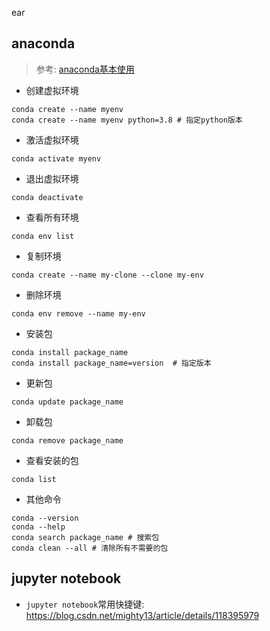 ear
## anaconda
> 参考:  [anaconda基本使用](https://www.runoob.com/python-qt/anaconda-tutorial.html) 
- 创建虚拟环境
```shell
conda create --name myenv 
conda create --name myenv python=3.8 # 指定python版本
```
- 激活虚拟环境
```shell
conda activate myenv
```
- 退出虚拟环境
```shell
conda deactivate
```
- 查看所有环境
```shell
conda env list
```
- 复制环境
```shell
conda create --name my-clone --clone my-env
```
- 删除环境
```shell
conda env remove --name my-env
```
- 安装包
```shell
conda install package_name
conda install package_name=version  # 指定版本
```
- 更新包
```shell
conda update package_name
```
- 卸载包
```shell
conda remove package_name
```
- 查看安装的包
```shell
conda list
```
- 其他命令
```shell
conda --version
conda --help
conda search package_name # 搜索包
conda clean --all # 清除所有不需要的包
```
## jupyter notebook
- `jupyter notebook`常用快捷键:  https://blog.csdn.net/mighty13/article/details/118395979
